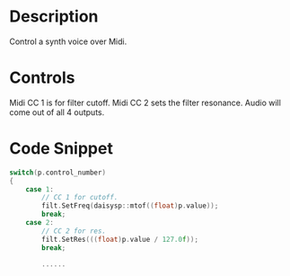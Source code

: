 # Description
Control a synth voice over Midi.

# Controls
Midi CC 1 is for filter cutoff.
Midi CC 2 sets the filter resonance.
Audio will come out of all 4 outputs.

# Code Snippet
```cpp
switch(p.control_number)
{
    case 1:
        // CC 1 for cutoff.
        filt.SetFreq(daisysp::mtof((float)p.value));
        break;
    case 2:
        // CC 2 for res.
        filt.SetRes(((float)p.value / 127.0f));
        break;
	
        ......  
```
